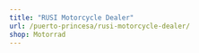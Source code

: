 ```yaml
---
title: "RUSI Motorcycle Dealer"
url: /puerto-princesa/rusi-motorcycle-dealer/
shop: Motorrad
---
```

